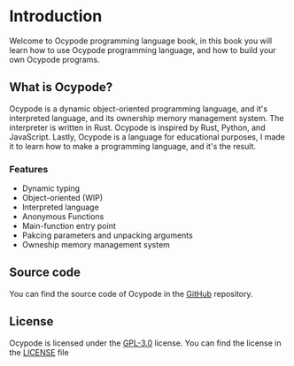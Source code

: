 <div class="splash"></div>
<div class="drop"></div>

# Introduction
Welcome to Ocypode programming language book, in this book you will learn how to use Ocypode programming language, and how to build your own Ocypode programs.

## What is Ocypode?
Ocypode is a dynamic object-oriented programming language, and it's interpreted language, and its ownership memory management system. The interpreter is written in Rust. Ocypode is inspired by Rust, Python, and JavaScript. Lastly, Ocypode is a language for educational purposes, I made it to learn how to make a programming language, and it's the result.

### Features
- Dynamic typing
- Object-oriented (WIP)
- Interpreted language
- Anonymous Functions
- Main-function entry point
- Pakcing parameters and unpacking arguments
- Owneship memory management system

## Source code
You can find the source code of Ocypode in the [GitHub] repository.

## License
Ocypode is licensed under the [GPL-3.0] license. You can find the license in the [LICENSE] file

[GPL-3.0]: https://www.gnu.org/licenses/gpl-3.0.en.html
[LICENSE]: https://github.com/TheAwiteb/ocypode-lang/blob/master/LICENSE
[GitHub]: https://github.com/TheAwiteb/ocypode-lang